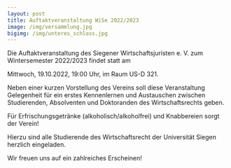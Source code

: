 ```yaml
---
layout: post
title: Auftaktveranstaltung WiSe 2022/2023
image: /img/versammlung.jpg
bigimg: /img/unteres_schloss.jpg
---
```

	



Die Auftaktveranstaltung des Siegener Wirtschaftsjuristen e. V. zum Wintersemester 2022/2023 findet statt am

Mittwoch, 19.10.2022, 19:00 Uhr, im Raum US-D 321.

Neben einer kurzen Vorstellung des Vereins soll diese Veranstaltung Gelegenheit für ein erstes Kennenlernen und Austauschen 
zwischen Studierenden, Absolventen und Doktoranden des Wirtschaftsrechts geben.

Für Erfrischungsgetränke (alkoholisch/alkoholfrei) und Knabbereien sorgt der Verein!

Hierzu sind alle Studierende des Wirtschaftsrecht der Universität Siegen herzlich eingeladen.


Wir freuen uns auf ein zahlreiches Erscheinen! 
